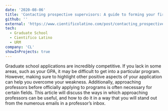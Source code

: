 ```yaml
---
date: '2020-08-06'
title: 'Contacting prospective supervisors: A guide to forming your first email'
github: ''
external: 'https://www.cientificolatino.com/post/contacting_prospectivesupervisor'
tech:
  - Graduate School
  - Cientifico Latino
  - URM
company: 'CL'
showInProjects: true
---
```


Graduate school applications are incredibly competitive. If you lack in some areas, such as your GPA, it may be difficult to get into a particular program. However, making sure to highlight other positive aspects of your application can help you overcome your weakness. Additionally, approaching professors before officially applying to programs is often necessary for certain fields. This article will discuss the ways in which approaching professors can be useful, and how to do it in a way that you will stand out from the numerous emails in a professor’s inbox.
